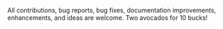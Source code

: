 
All contributions, bug reports, bug fixes, documentation improvements, enhancements, and ideas are welcome.
Two avocados for 10 bucks!
